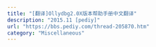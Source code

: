 ```yaml
---
title: "[翻译]Ollydbg2.0X版本帮助手册中文翻译"
description: "2015.11 [pediy]"
url: "https://bbs.pediy.com/thread-205870.htm"
category: "Miscellaneous"
---
```

